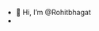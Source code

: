 - 👋 Hi, I’m @Rohitbhagat
-

<!---
Rohitbhagat-git/Rohitbhagat-git is a ✨ special ✨ repository because its `README.md` (this file) appears on your GitHub profile.
You can click the Preview link to take a look at your changes.
--->
